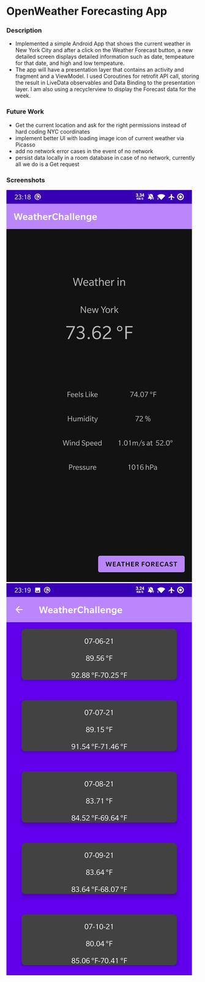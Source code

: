 # OpenWeather Forecasting App


### Description
- Implemented a simple Android App that shows the current weather in New York City and after a click on the Weather Forecast button, a new detailed screen displays detailed information such as  date, tempeature for that date, and high and low tempeature. 
- The app will have a presentation layer that contains an activity and fragment and a ViewModel. I  used Coroutines for retrofit API call, storing the result in LiveData observables and Data Binding to the presentation layer.  I am also using a recyclerview to display the Forecast data for the week.

### Future Work
- Get the current location and ask for the right permissions instead of hard coding NYC coordinates
- implement better UI with loading image icon of current weather via Picasso 
- add no network error cases in the event of no network
- persist data locally in a room database in case of no network, currently all we do is a Get request


### Screenshots

![Alt text](/screenshots/main.jpg?raw=true "Main Screen")
![Alt text](/screenshots/forecast.jpg?raw=true "Forecast screen")
